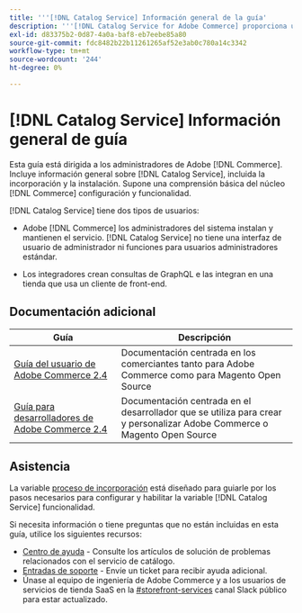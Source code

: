 ```yaml
---
title: '''[!DNL Catalog Service] Información general de la guía'
description: '''[!DNL Catalog Service for Adobe Commerce] proporciona una forma de recuperar el contenido de las páginas de visualización de productos y de las páginas de lista de productos más rápido que las consultas nativas de Adobe Commerce GraphQL.'
exl-id: d83375b2-0d87-4a0a-baf8-eb7eebe85a80
source-git-commit: fdc8482b22b11261265af52e3ab0c780a14c3342
workflow-type: tm+mt
source-wordcount: '244'
ht-degree: 0%

---
```


# [!DNL Catalog Service] Información general de guía

Esta guía está dirigida a los administradores de Adobe [!DNL Commerce]. Incluye información general sobre [!DNL Catalog Service], incluida la incorporación y la instalación. Supone una comprensión básica del núcleo [!DNL Commerce] configuración y funcionalidad.

[!DNL Catalog Service] tiene dos tipos de usuarios:

* Adobe [!DNL Commerce] los administradores del sistema instalan y mantienen el servicio. [!DNL Catalog Service] no tiene una interfaz de usuario de administrador ni funciones para usuarios administradores estándar.

* Los integradores crean consultas de GraphQL e las integran en una tienda que usa un cliente de front-end.

## Documentación adicional

| Guía | Descripción |
|------ | ----------- |
| [Guía del usuario de Adobe Commerce 2.4](https://docs.magento.com/user-guide/) | Documentación centrada en los comerciantes tanto para Adobe Commerce como para Magento Open Source |
| [Guía para desarrolladores de Adobe Commerce 2.4](https://devdocs.magento.com/) | Documentación centrada en el desarrollador que se utiliza para crear y personalizar Adobe Commerce o Magento Open Source |

## Asistencia

La variable [proceso de incorporación](https://experienceleague.adobe.com/docs/commerce-merchant-services/catalog-service/installation.html) está diseñado para guiarle por los pasos necesarios para configurar y habilitar la variable [!DNL Catalog Service] funcionalidad.

Si necesita información o tiene preguntas que no están incluidas en esta guía, utilice los siguientes recursos:

* [Centro de ayuda](https://support.magento.com/hc/en-us/search#q=catalog%20service&amp;sort=relevancy) - Consulte los artículos de solución de problemas relacionados con el servicio de catálogo.
* [Entradas de soporte](https://experienceleague.adobe.com/docs/commerce-knowledge-base/kb/help-center-guide/magento-help-center-user-guide.html?lang=en#submit-ticket) - Envíe un ticket para recibir ayuda adicional.
* Únase al equipo de ingeniería de Adobe Commerce y a los usuarios de servicios de tienda SaaS en la [#storefront-services](https://magentocommeng.slack.com/archives/C03HVPG8RS4) canal Slack público para estar actualizado.
